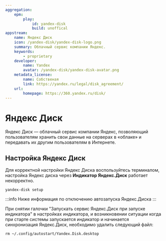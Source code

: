 ```yaml
---
aggregation:
    epm:
        play:
            id: yandex-disk
            build: unoffical
appstream:
    name: Яндекс Диск
    icon: /yandex-disk/yandex-disk-logo.png
    summary: Облачный сервис компании Яндекс.
    keywords:
        - proprietary
    developer:
        name: Yandex
        avatar: /yandex-disk/yandex-disk-avatar.png
    metadata_license:
        name: Собственая
        link: https://yandex.ru/legal/disk_agreement/
    url:
        homepage: https://360.yandex.ru/disk/
---
```


# Яндекс Диск

Яндекс Диск — облачный сервис компании Яндекс, позволяющий пользователям хранить свои данные на серверах в «облаке» и передавать их другим пользователям в Интернете.

<!--@include: @apps/_parts/install/content-epm-play.md-->

## Настройка Яндекс Диск

Для корректной настройки Яндекс Диска воспользуйтесь терминалом, настройка Яндекс диска через **Индикатор Яндекс.Диск** работает некорректно.

```shell
yandex-disk setup
```

:::info
Ниже информация по отключению автозапуска Яндекс.Диска
:::

При снятии галочки "Запускать сервис Яндекс.Диск при запуске индикатора" в настройках индикатора, и возникновении ситуации когда при старте системы запускается индикатор и начинается синхронизация Яндекс.Диск, необходимо удалить следующий файл:

```shell
rm ~/.config/autostart/Yandex.Disk.desktop
```
